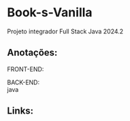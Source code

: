 # Book-s-Vanilla
Projeto integrador Full Stack Java 2024.2

##  Anotações:
 FRONT-END:


 BACK-END: <br/>
 java
 
 
## Links:
